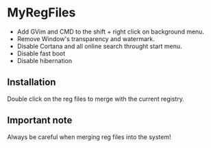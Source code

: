 MyRegFiles
=======

* Add GVim and CMD to the shift + right click on background menu.
* Remove Window's transparency and watermark.
* Disable Cortana and all online search throught start menu.
* Disable fast boot
* Disable hibernation


Installation
------------

Double click on the reg files to merge with the current registry.


Important note
------------

Always be careful when merging reg files into the system!
